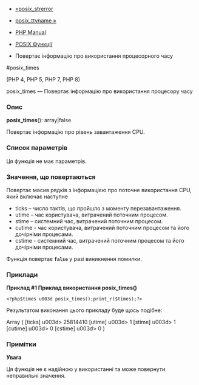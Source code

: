 - [«posix_strerror](function.posix-strerror.md)
- [posix_ttyname »](function.posix-ttyname.md)

- [PHP Manual](index.md)
- [POSIX Функції](ref.posix.md)
- Повертає інформацію про використання процесорного часу

#posix_times

(PHP 4, PHP 5, PHP 7, PHP 8)

posix_times — Повертає інформацію про використання процесору
часу

### Опис

**posix_times**(): array\|false

Повертає інформацію про рівень завантаження CPU.

### Список параметрів

Ця функція не має параметрів.

### Значення, що повертаються

Повертає масив рядків з інформацією про поточне використання CPU,
який включає наступне

- ticks – число тактів, що пройшло з моменту перезавантаження.
- utime – час користувача, витрачений поточним процесом.
- stime – системний час, витрачений поточним процесом.
- cutime - час користувача, витрачений поточним процесом та його
дочірніми процесами.
- cstime - системний час, витрачений поточним процесом та його
дочірніми процесами.

Функція повертає **`false`** у разі виникнення помилки.

### Приклади

**Приклад #1 Приклад використання **posix_times()****

` <?php$times u003d posix_times();print_r($times);?> `

Результатом виконання цього прикладу буде щось подібне:

Array
(
[ticks] u003d> 25814410
[utime] u003d> 1
[stime] u003d> 1
[cutime] u003d> 0
[cstime] u003d> 0
)

### Примітки

**Увага**

Ця функція не є надійною у використанні та може повернути
неправильні значення.

